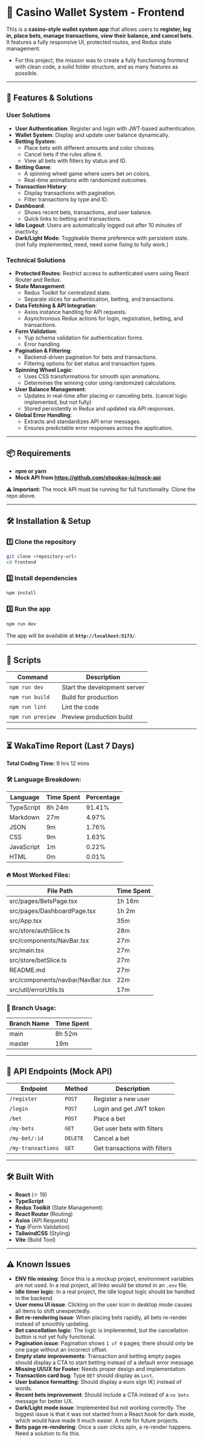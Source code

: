 # 🚀 Casino Wallet System - Frontend

This is a **casino-style wallet system app** that allows users to **register, log in, place bets, manage transactions, view their balance, and cancel bets**. It features a fully responsive UI, protected routes, and Redux state management.

- For this project, the mission was to create a fully functioning frontend with clean code, a solid folder structure, and as many features as possible.

---

## 📌 Features & Solutions

### **User Solutions**

- **User Authentication**: Register and login with JWT-based authentication.
- **Wallet System**: Display and update user balance dynamically.
- **Betting System**:
  - Place bets with different amounts and color choices.
  - Cancel bets if the rules allow it.
  - View all bets with filters by status and ID.
- **Betting Game**:
  - A spinning wheel game where users bet on colors.
  - Real-time animations with randomized outcomes.
- **Transaction History**:
  - Display transactions with pagination.
  - Filter transactions by type and ID.
- **Dashboard**:
  - Shows recent bets, transactions, and user balance.
  - Quick links to betting and transactions.
- **Idle Logout**: Users are automatically logged out after 10 minutes of inactivity.
- **Dark/Light Mode**: Toggleable theme preference with persistent state. (not fully implemented, need, need some fixing to fully work.)

### **Technical Solutions**

- **Protected Routes**: Restrict access to authenticated users using React Router and Redux.
- **State Management**:
  - Redux Toolkit for centralized state.
  - Separate slices for authentication, betting, and transactions.
- **Data Fetching & API Integration**:
  - Axios instance handling for API requests.
  - Asynchronous Redux actions for login, registration, betting, and transactions.
- **Form Validation**:
  - Yup schema validation for authentication forms.
  - Error handling
- **Pagination & Filtering**:
  - Backend-driven pagination for bets and transactions.
  - Filtering options for bet status and transaction types.
- **Spinning Wheel Logic**:
  - Uses CSS transformations for smooth spin animations.
  - Determines the winning color using randomized calculations.
- **User Balance Management**:
  - Updates in real-time after placing or canceling bets. (cancel logic implemented, but not fully)
  - Stored persistently in Redux and updated via API responses.
- **Global Error Handling**:
  - Extracts and standardizes API error messages.
  - Ensures predictable error responses across the application.

---

## 📦 Requirements

- **npm or yarn**
- **Mock API from https://github.com/shpokas-io/mock-api**

⚠️ **Important:** The mock API must be running for full functionality. Clone the repo above.

---

## 🛠️ Installation & Setup

### 1️⃣ Clone the repository

```bash
git clone <repository-url>
cd frontend
```

### 2️⃣ Install dependencies

```bash
npm install
```

### 3️⃣ Run the app

```bash
npm run dev
```

The app will be available at **`http://localhost:5173/`**.

---

## 🔧 Scripts

| Command           | Description                  |
| ----------------- | ---------------------------- |
| `npm run dev`     | Start the development server |
| `npm run build`   | Build for production         |
| `npm run lint`    | Lint the code                |
| `npm run preview` | Preview production build     |

---

## ⏳ WakaTime Report (Last 7 Days)

**Total Coding Time:** 9 hrs 12 mins

### 🛠 Language Breakdown:

| Language   | Time Spent | Percentage |
| ---------- | ---------- | ---------- |
| TypeScript | 8h 24m     | 91.41%     |
| Markdown   | 27m        | 4.97%      |
| JSON       | 9m         | 1.76%      |
| CSS        | 9m         | 1.63%      |
| JavaScript | 1m         | 0.22%      |
| HTML       | 0m         | 0.01%      |

### 🔥 Most Worked Files:

| File Path                        | Time Spent |
| -------------------------------- | ---------- |
| src/pages/BetsPage.tsx           | 1h 16m     |
| src/pages/DashboardPage.tsx      | 1h 2m      |
| src/App.tsx                      | 35m        |
| src/store/authSlice.ts           | 28m        |
| src/components/NavBar.tsx        | 27m        |
| src/main.tsx                     | 27m        |
| src/store/betSlice.ts            | 27m        |
| README.md                        | 27m        |
| src/components/navbar/NavBar.tsx | 22m        |
| src/util/errorUtils.ts           | 17m        |

### 🔀 Branch Usage:

| Branch Name | Time Spent |
| ----------- | ---------- |
| main        | 8h 52m     |
| master      | 19m        |

---

## 🔗 API Endpoints (Mock API)

| Endpoint           | Method   | Description                   |
| ------------------ | -------- | ----------------------------- |
| `/register`        | `POST`   | Register a new user           |
| `/login`           | `POST`   | Login and get JWT token       |
| `/bet`             | `POST`   | Place a bet                   |
| `/my-bets`         | `GET`    | Get user bets with filters    |
| `/my-bet/:id`      | `DELETE` | Cancel a bet                  |
| `/my-transactions` | `GET`    | Get transactions with filters |

---

## 🛠 Built With

- **React** (⚛️ 19)
- **TypeScript**
- **Redux Toolkit** (State Management)
- **React Router** (Routing)
- **Axios** (API Requests)
- **Yup** (Form Validation)
- **TailwindCSS** (Styling)
- **Vite** (Build Tool)

---

## ⚠️ Known Issues

- **ENV file missing**: Since this is a mockup project, environment variables are not used. In a real project, all links would be stored in an `.env` file.
- **Idle timer logic**: In a real project, the idle logout logic should be handled in the backend.
- **User menu UI issue**: Clicking on the user icon in desktop mode causes all items to shift unexpectedly.
- **Bet re-rendering issue**: When placing bets rapidly, all bets re-render instead of smoothly updating.
- **Bet cancellation logic**: The logic is implemented, but the cancellation button is not yet fully functional.
- **Pagination issue**: Pagination shows `1 of 0` pages; there should only be one page without an incorrect offset.
- **Empty state improvements**: Transaction and betting empty pages should display a CTA to start betting instead of a default error message.
- **Missing UI/UX for Footer**: Needs proper design and implementation.
- **Transaction card bug**: Type `BET` should display as `Lost`.
- **User balance formatting**: Should display a euro sign (€) instead of words.
- **Recent bets improvement**: Should include a CTA instead of a `no bets` message for better UX.
- **Dark/Light mode issue**: Implemented but not working correctly. The biggest issue is that it was not started from a React hook for dark mode, which would have made it much easier. A note for future projects.
- **Bets page re-rendering**: Once a user clicks spin, a re-render happens. Need a solution to fix this.
